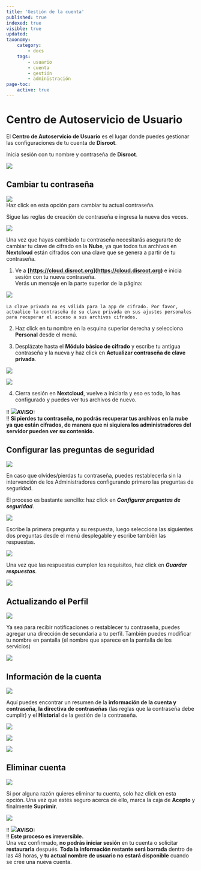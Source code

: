 ```yaml
---
title: 'Gestión de la cuenta'
published: true
indexed: true
visible: true
updated:
taxonomy:
    category:
        - docs
    tags:
        - usuario
        - cuenta
        - gestión
        - administración
page-toc:
    active: true
---
```


# Centro de Autoservicio de Usuario

El **Centro de Autoservicio de Usuario** es el lugar donde puedes gestionar las configuraciones de tu cuenta de **Disroot**.

Inicia sesión con tu nombre y contraseña de **Disroot**.

![](en/login.png)

## Cambiar tu contraseña
![](es/change_pass.png)<br>
Haz click en esta opción para cambiar tu actual contraseña.

Sigue las reglas de creación de contraseña e ingresa la nueva dos veces.

![](es/change_pass_02.png)<br>

Una vez que hayas cambiado tu contraseña necesitarás asegurarte de cambiar tu clave de cifrado en la **Nube**, ya que todos tus archivos en **Nextcloud** están cifrados con una clave que se genera a partir de tu contraseña.

1. Ve a **[https://cloud.disroot.org](https://cloud.disroot.org)** e inicia sesión con tu nueva contraseña.<br>
Verás un mensaje en la parte superior de la página:<br>

![](es/clave_invalida.png)<br><br>
`La clave privada no es válida para la app de cifrado. Por favor, actualice la contraseña de su clave privada en sus ajustes personales para recuperar el acceso a sus archivos cifrados.`

2. Haz click en tu nombre en la esquina superior derecha y selecciona **Personal** desde el menú.

3. Desplázate hasta el **Módulo básico de cifrado** y escribe tu antigua contraseña y la nueva y haz click en **Actualizar contraseña de clave privada**.

![](es/clave_invalida_02.png)

![](es/clave_invalida_03.png)

4. Cierra sesión en **Nextcloud**, vuelve a iniciarla y eso es todo, lo has configurado y puedes ver tus archivos de nuevo.

!! ![](en/note.png)**AVISO:**<br>
!! **Si pierdes tu contraseña, no podrás recuperar tus archivos en la nube ya que están cifrados, de manera que ni siquiera los administradores del servidor pueden ver su contenido.**


## Configurar las preguntas de seguridad
![](es/preguntas.png)<br>

En caso que olvides/pierdas tu contraseña, puedes restablecerla sin la intervención de los Administradores configurando primero las preguntas de seguridad.

El proceso es bastante sencillo: haz click en ***Configurar preguntas de seguridad***.

![](es/preguntas_02.png)<br>

Escribe la primera pregunta y su respuesta, luego selecciona las siguientes dos preguntas desde el menú desplegable y escribe también las respuestas.<br>

![](es/preguntas_03.png)<br>

Una vez que las respuestas cumplen los requisitos, haz click en ***Guardar respuestas***.

![](es/preguntas_04.png)<br>


## Actualizando el Perfil
![](es/perfil.png)<br>

Ya sea para recibir notificaciones o restablecer tu contraseña, puedes agregar una dirección de secundaria a tu perfil. También puedes modificar tu nombre en pantalla (el nombre que aparece en la pantalla de los servicios)

![](es/perfil_02.png)


## Información de la cuenta
![](es/cuenta.png)<br>

Aquí puedes encontrar un resumen de la **información de la cuenta y contraseña**, **la directiva de contraseñas** (las reglas que la contraseña debe cumplir) y el **Historial** de la gestión de la contraseña.

![](es/cuenta_02.png)

![](es/cuenta_03.png)

![](es/cuenta_04.png)

## Eliminar cuenta
![](es/eliminar.png)<br>

Si por alguna razón quieres eliminar tu cuenta, solo haz click en esta opción. Una vez que estés seguro acerca de ello, marca la caja de **Acepto** y finalmente **Suprimir**.

![](es/eliminar_02.png)

!! ![](en/note.png)**AVISO:**<br>
!! **Este proceso es irreversible.**<br>Una vez confirmado, **no podrás iniciar sesión** en tu cuenta o solicitar **restaurarla** después. **Toda la información restante será borrada** dentro de las 48 horas, y **tu actual nombre de usuario no estará disponible** cuando se cree una nueva cuenta.
